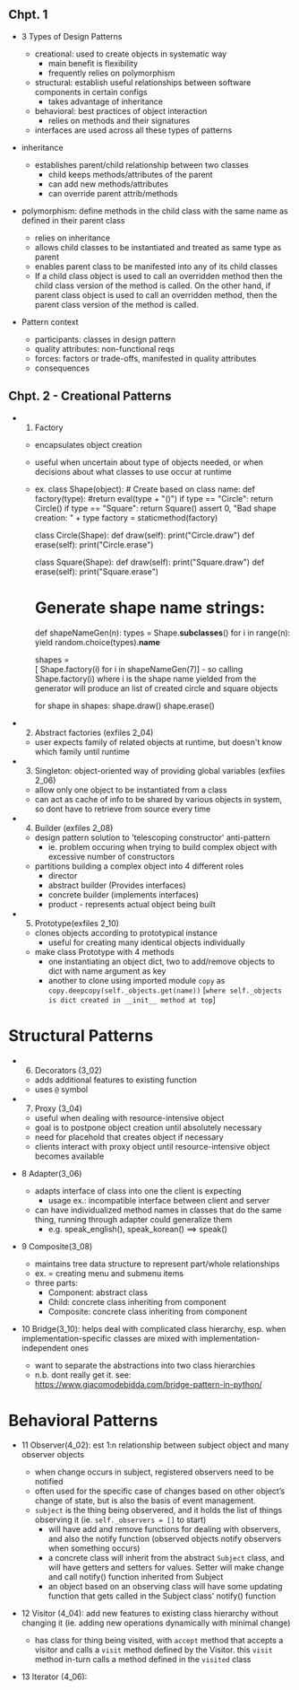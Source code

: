 ## Chpt. 1
- 3 Types of Design Patterns 
    - creational: used to create objects in systematic way
        - main benefit is flexibility
        - frequently relies on polymorphism
    - structural: establish useful relationships between software components in certain configs
        - takes advantage of inheritance
    - behavioral: best practices of object interaction
        - relies on methods and their signatures 
    - interfaces are used across all these types of patterns

- inheritance
    - establishes parent/child relationship between two classes
        - child keeps methods/attributes of the parent
        - can add new methods/attributes
        - can override parent attrib/methods

- polymorphism: define methods in the child class with the same name as defined in their parent class
    - relies on inheritance
    - allows child classes to be instantiated and treated as same type as parent
    - enables parent class to be manifested into any of its child classes
    - If a child class object is used to call an overridden method then the child class version of the method is called. On the other hand, if parent class object is used to call an overridden method, then the parent class version of the method is called.

- Pattern context
    - participants: classes in design pattern
    - quality attributes: non-functional reqs
    - forces: factors or trade-offs, manifested in quality attributes
    - consequences

## Chpt. 2 - Creational Patterns
- 1. Factory
    - encapsulates object creation
    - useful when uncertain about type of objects needed, or when decisions about what classes to use occur at runtime
    - ex. 
        class Shape(object):
            # Create based on class name:
            def factory(type):
                #return eval(type + "()")
                if type == "Circle": return Circle()
                if type == "Square": return Square()
                assert 0, "Bad shape creation: " + type
            factory = staticmethod(factory)

        class Circle(Shape):
            def draw(self): print("Circle.draw")
            def erase(self): print("Circle.erase")

        class Square(Shape):
            def draw(self): print("Square.draw")
            def erase(self): print("Square.erase")

        # Generate shape name strings:
        def shapeNameGen(n):
            types = Shape.__subclasses__()
            for i in range(n):
                yield random.choice(types).__name__

        shapes = \
        [ Shape.factory(i) for i in shapeNameGen(7)]
            - so calling Shape.factory(i) where i is the shape name yielded from the generator will produce an list of created circle and square objects

        for shape in shapes:
            shape.draw()
            shape.erase()

- 2. Abstract factories (exfiles 2_04)
    - user expects family of related objects at runtime, but doesn't know which family until runtime

- 3. Singleton: object-oriented way of providing global variables (exfiles 2_06)
    - allow only one object to be instantiated from a class
    - can act as cache of info to be shared by various objects in system, so dont have to retrieve from source every time

- 4. Builder (exfiles 2_08)
    - design pattern solution to 'telescoping constructor' anti-pattern
        - ie. problem occuring when trying to build complex object with excessive number of constructors
    - partitions building a complex object into 4 different roles
        - director  
        - abstract builder (Provides interfaces)
        - concrete builder (implements interfaces)
        - product - represents actual object being built

- 5. Prototype(exfiles 2_10)
    - clones objects according to prototypical instance
        - useful for creating many identical objects individually
    - make class Prototype with 4 methods
        - one instantiating an object dict, two to add/remove objects to dict with name argument as key
        - another to clone using imported module `copy` as `copy.deepcopy(self._objects.get(name))` [`where self._objects is dict created in __init__ method at top`]

# Structural Patterns

- 6. Decorators (3_02)
    - adds additional features to existing function
    - uses `@` symbol

- 7. Proxy (3_04)
    - useful when dealing with resource-intensive object
    - goal is to postpone object creation until absolutely necessary
    - need for placehold that creates object if necessary
    - clients interact with proxy object until resource-intensive object becomes available

- 8 Adapter(3_06)
    - adapts interface of class into one the client is expecting
        - usage ex.: incompatible interface between client and server
    - can have individualized method names in classes that do the same thing, running through adapter could generalize them
        - e.g. speak_english(), speak_korean() ==> speak()

- 9 Composite(3_08)
    - maintains tree data structure to represent part/whole relationships
    - ex. = creating menu and submenu items
    - three parts: 
        - Component: abstract class
        - Child: concrete class inheriting from component
        - Composite: concrete class inheriting from component

- 10 Bridge(3_10): helps deal with complicated class hierarchy, esp. when implementation-specific classes are mixed with implementation-independent ones
    - want to separate the abstractions into two class hierarchies
    - n.b. dont really get it. see: https://www.giacomodebidda.com/bridge-pattern-in-python/

# Behavioral Patterns
- 11 Observer(4_02): est 1:n relationship between subject object and many observer objects
    - when change occurs in subject, registered observers need to be notified 
    - often used for the specific case of changes based on other object’s change of state, but is also the basis of event management.
    - `subject` is the thing being observered, and it holds the list of things observing it (ie. `self._observers = []` to start)
        - will have add and remove functions for dealing with observers, and also the notify function (observed objects notify  observers when something occurs)
        - a concrete class will inherit from the abstract `Subject` class, and will have getters and setters for values.  Setter will make change and call notify() function inherited from Subject
        - an object based on an observing class will have some updating function that gets called in the Subject class' notify() function

- 12 Visitor (4_04): add new features to existing class hierarchy without changing it (ie. adding new operations dynamically with minimal change)
    - has class for thing being visited, with `accept` method that accepts a visitor and calls a `visit` method defined by the Visitor.  this `visit` method in-turn calls a method defined in the `visited` class 

- 13 Iterator (4_06): 